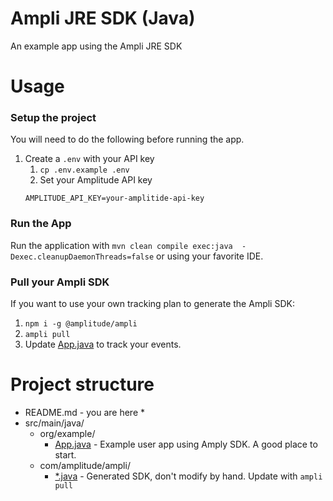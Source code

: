 # Ampli JRE SDK (Java)
An example app using the Ampli JRE SDK

# Usage

### Setup the project
You will need to do the following before running the app.

1. Create a `.env` with your API key
    1. `cp .env.example .env`
    2. Set your Amplitude API key
    ```properties
    AMPLITUDE_API_KEY=your-amplitide-api-key
    ```

### Run the App
Run the application with `mvn clean compile exec:java  -Dexec.cleanupDaemonThreads=false` or using your favorite IDE.

### Pull your Ampli SDK
If you want to use your own tracking plan to generate the Ampli SDK:
1. `npm i -g @amplitude/ampli`
2. `ampli pull`
3. Update [App.java](src/main/java/org/example/App.java) to track your events.

# Project structure
* README.md - you are here *
* src/main/java/
    * org/example/
        * [App.java](src/main/java/org/example/App.java) - Example user app using Amply SDK. A good place to start.
    * com/amplitude/ampli/
        * [*.java](src/main/java/com/amplitude/ampli) - Generated SDK, don't modify by hand. Update with `ampli pull`
